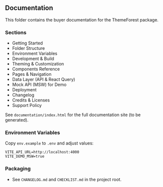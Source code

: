 ## Documentation

This folder contains the buyer documentation for the ThemeForest package.

### Sections
- Getting Started
- Folder Structure
- Environment Variables
- Development & Build
- Theming & Customization
- Components Reference
- Pages & Navigation
- Data Layer (API & React Query)
- Mock API (MSW) for Demo
- Deployment
- Changelog
- Credits & Licenses
- Support Policy

See `documentation/index.html` for the full documentation site (to be generated).

### Environment Variables
Copy `env.example` to `.env` and adjust values:

```
VITE_API_URL=http://localhost:4000
VITE_DEMO_MSW=true
```

### Packaging
- See `CHANGELOG.md` and `CHECKLIST.md` in the project root.


